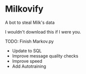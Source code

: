 # Milkovify
A bot to steal Milk's data

I wouldn't download this if I were you.

TODO: Finish 
Markov.py
  - Update to SQL
  - Improve message quality checks
  - Improve speed
  - Add Autotraining
